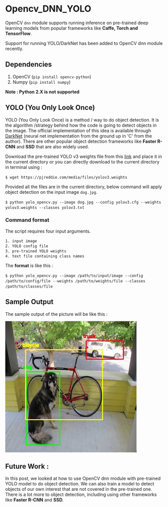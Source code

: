 # Opencv_DNN_YOLO
OpenCV `dnn` module supports running inference on pre-trained deep learning models from popular frameworks like **Caffe, Torch and TensorFlow**.


Support for running YOLO/DarkNet has been added to OpenCV dnn module recently.

## Dependencies

1. OpenCV (`pip install opencv-python`)
2. Numpy (`pip install numpy`)

**Note : Python 2.X is not supported**

## YOLO (You Only Look Once)

YOLO (You Only Look Once) is a method / way to do object detection. It is the algorithm /strategy behind how the code is going to detect objects in the image. The official implementation of this idea is available through [DarkNet](https://pjreddie.com/darknet/) (neural net implementation from the ground up in 'C' from the author).
There are other popular object detection frameworks like **Faster R-CNN** and **SSD** that are also widely used.

Download the pre-trained YOLO v3 weights file from this [link](https://pjreddie.com/media/files/yolov3.weights) and place it in the current directory or you can directly download to the current directory in terminal using :

`$ wget https://pjreddie.com/media/files/yolov3.weights`

Provided all the files are in the current directory, below command will apply object detection on the input image `dog.jpg`.

`$ python yolo_opencv.py --image dog.jpg --config yolov3.cfg --weights yolov3.weights --classes yolov3.txt`

### Command format

The script requires four input arguments.
```
1. input image
2. YOLO config file
3. pre-trained YOLO weights
4. text file containing class names
```

The **format** is like this :

`$ python yolo_opencv.py --image /path/to/input/image --config /path/to/config/file --weights /path/to/weights/file --classes /path/to/classes/file`

## Sample Output

The sample output of the picture will be like this : 

![](https://raw.githubusercontent.com/ArighnaIITG/opencv_dnn_yolo/master/object-detection.jpg)

## Future Work :

In this post, we looked at how to use OpenCV dnn module with pre-trained YOLO model to do object detection. We can also train a model to detect objects of our own interest that are not covered in the pre-trained one.
There is a lot more to object detection, including using other frameworks like **Faster R-CNN** and **SSD**.



